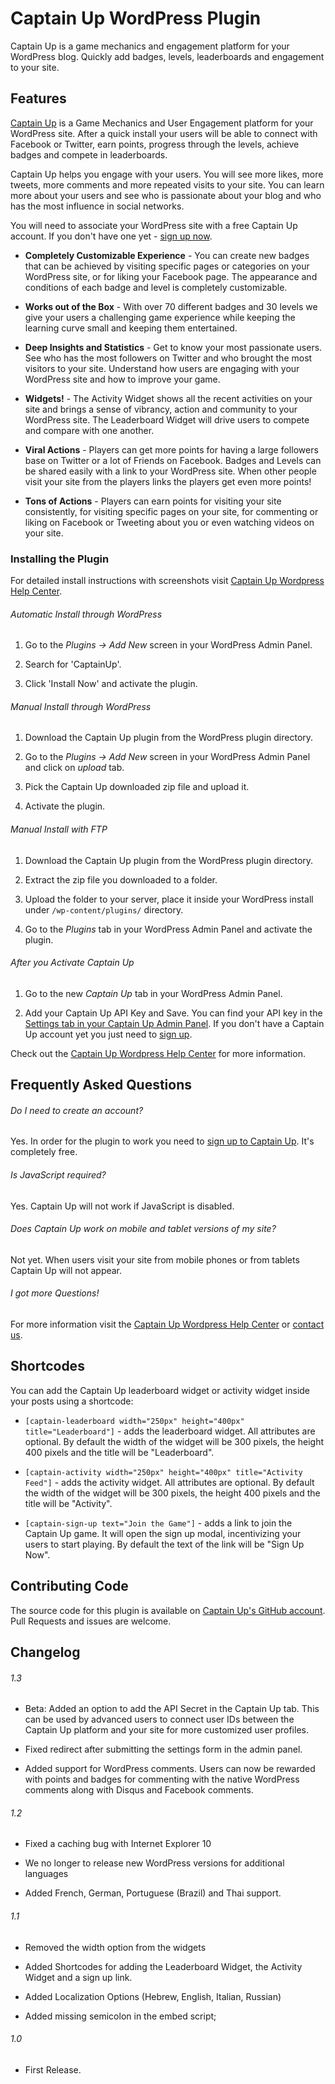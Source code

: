 # Captain Up WordPress Plugin

Captain Up is a game mechanics and engagement platform for your WordPress blog. Quickly add badges, levels, leaderboards and engagement to your site.

## Features

[Captain Up](http://captainup.com/) is a Game Mechanics and User Engagement platform for your WordPress site. After a quick install your users will be able to connect with Facebook or Twitter, earn points, progress through the levels, achieve badges and compete in leaderboards.

Captain Up helps you engage with your users. You will see more likes, more tweets, more comments and more repeated visits to your site. You can learn more about your users and see who is passionate about your blog and who has the most influence in social networks.

You will need to associate your WordPress site with a free Captain Up account. If you don't have one yet - [sign up now](http://captainup.com/).

- **Completely Customizable Experience** - You can create new badges that can be achieved by visiting specific pages or categories on your WordPress site, or for liking your Facebook page. The appearance and conditions of each badge and level is completely customizable.

- **Works out of the Box** - With over 70 different badges and 30 levels we give your users a challenging game experience while keeping the learning curve small and keeping them entertained.

- **Deep Insights and Statistics** - Get to know your most passionate users. See who has the most followers on Twitter and who brought the most visitors to your site. Understand how users are engaging with your WordPress site and how to improve your game.

- **Widgets!** - The Activity Widget shows all the recent activities on your site and brings a sense of vibrancy, action and community to your WordPress site. The Leaderboard Widget will drive users to compete and compare with one another.

- **Viral Actions** - Players can get more points for having a large followers base on Twitter or a lot of Friends on Facebook. Badges and Levels can be shared easily with a link to your WordPress site. When other people visit your site from the players links the players get even more points!

- **Tons of Actions** - Players can earn points for visiting your site consistently, for visiting specific pages on your site, for commenting or liking on Facebook or Tweeting about you or even watching videos on your site.


### Installing the Plugin

For detailed install instructions with screenshots visit [Captain Up Wordpress Help Center](http://captainup.com/help/wordpress).

###### Automatic Install through WordPress

1. Go to the _Plugins -> Add New_ screen in your WordPress Admin Panel.

2. Search for 'CaptainUp'.

3. Click 'Install Now' and activate the plugin.

###### Manual Install through WordPress

1. Download the Captain Up plugin from the WordPress plugin directory.

2. Go to the _Plugins -> Add New_ screen in your WordPress Admin Panel and click on _upload_ tab.

3. Pick the Captain Up downloaded zip file and upload it.

4. Activate the plugin.

###### Manual Install with FTP

1. Download the Captain Up plugin from the WordPress plugin directory.

2. Extract the zip file you downloaded to a folder.

3. Upload the folder to your server, place it inside your WordPress install under `/wp-content/plugins/` directory.

4. Go to the _Plugins_ tab in your WordPress Admin Panel and activate the plugin.

###### After you Activate Captain Up

1. Go to the new _Captain Up_ tab in your WordPress Admin Panel.

2. Add your Captain Up API Key and Save. You can find your API key in the [Settings tab in your Captain Up Admin Panel](http://captainup.com/manage#settings). If you don't have a Captain Up account yet you just need to [sign up](http://captainup.com/).

Check out the [Captain Up Wordpress Help Center](http://captainup.com/help/wordpress) for more information.

## Frequently Asked Questions

###### Do I need to create an account?
Yes. In order for the plugin to work you need to [sign up to Captain Up](http://captainup.com/). It's completely free.

###### Is JavaScript required?
Yes. Captain Up will not work if JavaScript is disabled.

###### Does Captain Up work on mobile and tablet versions of my site?
Not yet. When users visit your site from mobile phones or from tablets Captain Up will not appear.

###### I got more Questions!

For more information visit the [Captain Up Wordpress Help Center](http://captainup.com/help/wordpress) or [contact us](mailto:team@captainup.com).

## Shortcodes

You can add the Captain Up leaderboard widget or activity widget inside your posts using a shortcode:

* `[captain-leaderboard width="250px" height="400px" title="Leaderboard"]` - adds the leaderboard widget. All attributes are optional. By default the width of the widget will be 300 pixels, the height 400 pixels and the title will be "Leaderboard".

* `[captain-activity width="250px" height="400px" title="Activity Feed"]` - adds the activity widget. All attributes are optional. By default the width of the widget will be 300 pixels, the height 400 pixels and the title will be "Activity".

* `[captain-sign-up text="Join the Game"]` - adds a link to join the Captain Up game. It will open the sign up modal, incentivizing your users to start playing. By default the text of the link will be "Sign Up Now".

## Contributing Code

The source code for this plugin is available on [Captain Up's GitHub account](https://github.com/CaptainUp/wordpress-captainup). Pull Requests and issues are welcome.

## Changelog

###### 1.3

* Beta: Added an option to add the API Secret in the Captain Up tab. This can be used by advanced users to connect user IDs between the Captain Up platform and your site for more customized user profiles.

* Fixed redirect after submitting the settings form in the admin panel.

* Added support for WordPress comments. Users can now be rewarded with points and badges for commenting with the native WordPress comments along with Disqus and Facebook comments.

###### 1.2

* Fixed a caching bug with Internet Explorer 10

* We no longer to release new WordPress versions for additional languages

* Added French, German, Portuguese (Brazil) and Thai support.

###### 1.1

* Removed the width option from the widgets

* Added Shortcodes for adding the Leaderboard Widget, the Activity Widget and a sign up link.

* Added Localization Options (Hebrew, English, Italian, Russian)

* Added missing semicolon in the embed script;

###### 1.0
* First Release.